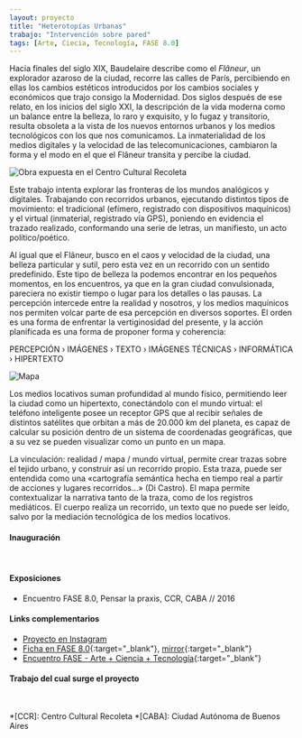 ```yaml
---
layout: proyecto
title: "Heterotopías Urbanas"
trabajo: "Intervención sobre pared"
tags: [Arte, Ciecia, Tecnología, FASE 8.0]
---
```


Hacia finales del siglo XIX, Baudelaire describe como el *Flâneur*, un explorador azaroso de la ciudad, recorre las calles de París, percibiendo en ellas los cambios estéticos introducidos por los cambios sociales y económicos que trajo consigo la Modernidad. Dos siglos después de ese relato, en los inicios del siglo XXI, la descripción de la vida moderna como un balance entre la belleza, lo raro y exquisito, y lo fugaz y transitorio, resulta obsoleta a la vista de los nuevos entornos urbanos y los medios tecnológicos con los que nos comunicamos. La inmaterialidad de los medios digitales y la velocidad de las telecomunicaciones, cambiaron la forma y el modo en el que el Flâneur transita y percibe la ciudad.  

<img src="{{ site.baseurl }}/img/2016_heterotopías-1.jpg" alt="Obra expuesta en el Centro Cultural Recoleta" />

Este trabajo intenta explorar las fronteras de los mundos analógicos y digitales. Trabajando con recorridos urbanos, ejecutando distintos tipos de movimiento: el tradicional (efímero, registrado con dispositivos maquínicos) y el virtual (inmaterial, registrado vía GPS), poniendo en evidencia el trazado realizado, conformando una serie de letras, un manifiesto, un acto político/poético.  

Al igual que el Flâneur, busco en el caos y velocidad de la ciudad, una belleza particular y sutil, pero esta vez en un recorrido con un sentido predefinido. Este tipo de belleza la podemos encontrar en los pequeños momentos, en los encuentros, ya que en la gran ciudad convulsionada, pareciera no existir tiempo o lugar para los detalles o las pausas. La percepción intercede entre la realidad y nosotros, y los medios maquínicos nos permiten volcar parte de esa percepción en diversos soportes. El orden es una forma de enfrentar la vertiginosidad del presente, y la acción planificada es una forma de proponer forma y coherencia:  

PERCEPCIÓN  ›  IMÁGENES  ›  TEXTO  ›  IMÁGENES TÉCNICAS  ›  INFORMÁTICA  ›  HIPERTEXTO

<img src="{{ site.baseurl }}/img/2016_heterotopías-mapa.png" alt="Mapa" />

Los medios locativos suman profundidad al mundo físico, permitiendo leer la ciudad como un hipertexto, conectándolo con el mundo virtual: el teléfono inteligente posee un receptor GPS que al recibir señales de distintos satélites que orbitan a más de 20.000 km del planeta, es capaz de calcular su posición dentro de un sistema de coordenadas geográficas, que a su vez se pueden visualizar como un punto en un mapa.  

La vinculación: realidad / mapa / mundo virtual, permite crear trazas sobre el tejido urbano, y construir así un recorrido propio. Esta traza, puede ser entendida como una «cartografía semántica hecha en tiempo real a partir de acciones y lugares recorridos…» (Di Castro). El mapa permite contextualizar la narrativa tanto de la traza, como de los registros mediáticos. El cuerpo realiza un recorrido, un texto que no puede ser leído, salvo por la mediación tecnológica de los medios locativos.  

#### Inauguración

<div class="fotorama" data-fit="cover">
	<img src="{{ site.baseurl }}/img/2016_heterotopías-3.jpg" alt="" />
	<img src="{{ site.baseurl }}/img/2016_heterotopías-4.jpg" alt="" />
	<img src="{{ site.baseurl }}/img/2016_heterotopías-5.jpg" alt="" />
	<img src="{{ site.baseurl }}/img/2016_heterotopías-6.jpg" alt="" />
	<img src="{{ site.baseurl }}/img/2016_heterotopías-7.jpg" alt="" />
</div>

#### Exposiciones
- Encuentro FASE 8.0, Pensar la praxis, CCR, CABA // 2016

#### Links complementarios

- [Proyecto en Instagram](https://www.instagram.com/heterotopias.urbanas/)
- [Ficha en FASE 8.0](http://encuentrofase.com.ar/node/97){:target="_blank"}, [mirror](https://web.archive.org/web/20161220010941/http://encuentrofase.com.ar/node/97){:target="_blank"}
- [Encuentro FASE - Arte + Ciencia + Tecnología](http://encuentrofase.com.ar){:target="_blank"}

#### Trabajo del cual surge el proyecto

<div class="fotorama" data-fit="cover">
	<img src="{{ site.baseurl }}/img/2016_heterotopías-proceso-02.jpg" alt="" />
	<img src="{{ site.baseurl }}/img/2016_heterotopías-proceso-03.jpg" alt="" />
	<img src="{{ site.baseurl }}/img/2016_heterotopías-proceso-04.jpg" alt="" />
	<img src="{{ site.baseurl }}/img/2016_heterotopías-proceso-05.jpg" alt="" />
	<img src="{{ site.baseurl }}/img/2016_heterotopías-proceso-06.jpg" alt="" />
	<img src="{{ site.baseurl }}/img/2016_heterotopías-proceso-08.jpg" alt="" />
	<img src="{{ site.baseurl }}/img/2016_heterotopías-proceso-09.jpg" alt="" />
	<img src="{{ site.baseurl }}/img/2016_heterotopías-proceso-10.jpg" alt="" />
	<img src="{{ site.baseurl }}/img/2016_heterotopías-proceso-11.jpg" alt="" />
	<img src="{{ site.baseurl }}/img/2016_heterotopías-proceso-12.jpg" alt="" />
	<img src="{{ site.baseurl }}/img/2016_heterotopías-proceso-13.jpg" alt="" />
</div>

*[CCR]: Centro Cultural Recoleta
*[CABA]: Ciudad Autónoma de Buenos Aires
